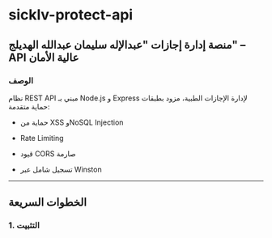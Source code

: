 
# sicklv-protect-api

## منصة إدارة إجازات "عبدالإله سليمان عبدالله الهديلج" – API عالية الأمان

### الوصف
نظام REST API مبني بـ Node.js و Express لإدارة الإجازات الطبية، مزود بطبقات حماية متقدمة:
- حماية من XSS وNoSQL Injection
- Rate Limiting
- قيود CORS صارمة

- تسجيل شامل عبر Winston

---

## الخطوات السريعة

### 1. التثبيت
